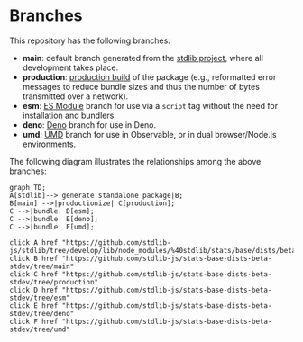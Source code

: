 <!--

@license Apache-2.0

Copyright (c) 2022 The Stdlib Authors.

Licensed under the Apache License, Version 2.0 (the "License");
you may not use this file except in compliance with the License.
You may obtain a copy of the License at

    http://www.apache.org/licenses/LICENSE-2.0

Unless required by applicable law or agreed to in writing, software
distributed under the License is distributed on an "AS IS" BASIS,
WITHOUT WARRANTIES OR CONDITIONS OF ANY KIND, either express or implied.
See the License for the specific language governing permissions and
limitations under the License.

-->

# Branches

This repository has the following branches:

-   **main**: default branch generated from the [stdlib project][stdlib-url], where all development takes place.
-   **production**: [production build][production-url] of the package (e.g., reformatted error messages to reduce bundle sizes and thus the number of bytes transmitted over a network).
-   **esm**: [ES Module][esm-url] branch for use via a `script` tag without the need for installation and bundlers.
-   **deno**: [Deno][deno-url] branch for use in Deno.
-   **umd**: [UMD][umd-url] branch for use in Observable, or in dual browser/Node.js environments.

The following diagram illustrates the relationships among the above branches:

```mermaid
graph TD;
A[stdlib]-->|generate standalone package|B;
B[main] -->|productionize| C[production];
C -->|bundle| D[esm];
C -->|bundle| E[deno];
C -->|bundle| F[umd];

click A href "https://github.com/stdlib-js/stdlib/tree/develop/lib/node_modules/%40stdlib/stats/base/dists/beta/stdev"
click B href "https://github.com/stdlib-js/stats-base-dists-beta-stdev/tree/main"
click C href "https://github.com/stdlib-js/stats-base-dists-beta-stdev/tree/production"
click D href "https://github.com/stdlib-js/stats-base-dists-beta-stdev/tree/esm"
click E href "https://github.com/stdlib-js/stats-base-dists-beta-stdev/tree/deno"
click F href "https://github.com/stdlib-js/stats-base-dists-beta-stdev/tree/umd"
```

[stdlib-url]: https://github.com/stdlib-js/stdlib/tree/develop/lib/node_modules/%40stdlib/stats/base/dists/beta/stdev
[production-url]: https://github.com/stdlib-js/stats-base-dists-beta-stdev/tree/production
[deno-url]: https://github.com/stdlib-js/stats-base-dists-beta-stdev/tree/deno
[umd-url]: https://github.com/stdlib-js/stats-base-dists-beta-stdev/tree/umd
[esm-url]: https://github.com/stdlib-js/stats-base-dists-beta-stdev/tree/esm
